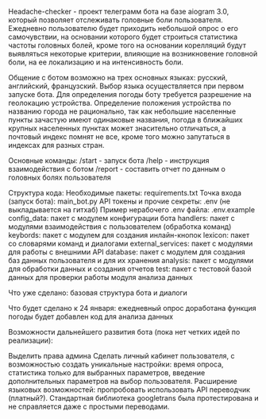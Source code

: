 Headache-checker - проект телеграмм бота на базе aiogram 3.0, который позволяет отслеживать головные боли пользователя. Ежедневно пользователю будет приходить небольшой опрос о его самочувствии, на основании которого будет строиться статистика частоты головных болей, кроме того на основании корелляций будут выявляться некоторые критерии, влияющие на возникновение головной боли, на ее локализацию и на интенсивность боли.

Общение с ботом возможно на трех основных языках: русский, английский, французский. Выбор языка осуществляется при первом запуске бота.
Для определения погоды боту требуется разрешение на геолокацию устройства. Определение положения устройства по названию города не рационально, так как небольшие населенные пункты зачастую имеют одинаковые названия, погода в ближайших крупных населенных пунктах может знасительно отличаться, а почтовый индекс помнят не все, кроме того можно запутаться в индексах для разных стран.

Основные команды:
/start - запуск бота
/help - инструкция взаимодействия с ботом
/report - составить отчет по данным о головных болях пользователя

Структура кода:
Необходимые пакеты: requirements.txt
Точка входа (запуск бота): main_bot.py
API токены и прочие секреты: .env (не выкладывается на гитхаб)
Пример нерабочего .env файла: .env.example
config_data: пакет с модулем конфигурации бота
handlers: пакет с модулями взаимодействия с пользователем (обработка команд)
keybords: пакет с модулем для создания инлайн-кнопок
lexicon: пакет со словарями команд и диалогами
external_services: пакет с модулями для работы с внешними API 
database: пакет с модулем для создания баз данных пользователя и для их хранения
analysis: пакет с модулями для обработки данных и создания отчетов
test: пакет с тестовой базой данных для проверки работы модуля анализа данных


Что уже сделано:
базовая структура бота и диалоги

Что будет сделано к 24 января:
ежедневный опрос
доработана функция погоды
будет добавлен код для анализа данных

Возможности дальнейшего развития бота (пока нет четких идей по реализации):

Выделить права админа
Сделать личный кабинет пользователя, с возможностью создать уникальные настройки: время опроса, статистика только для выбранных параметров, введение дополнительных параметров на выбор пользователя.
Расширение языковых возможностей: пропробовать использовать API переводчик (платный?). Стандартная библиотека googletrans была протестирована и не справляется даже с простыми переводами.
